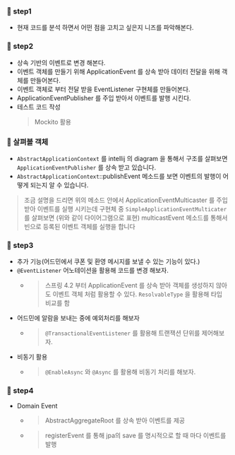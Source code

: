 ### 🚀 step1
- 현재 코드를 분석 하면서 어떤 점을 고치고 싶은지 니즈를 파악해본다.

### 🚀 step2
- 상속 기반의 이벤트로 변경 해본다.
- 이벤트 객체를 만들기 위해 ApplicationEvent 를 상속 받아 데이터 전달을 위해 객체를 만들어본다.
- 이벤트 객체로 부터 전달 받을 EventListener 구현체를 만들어본다.
- ApplicationEventPublisher 를 주입 받아서 이벤트를 발행 시킨다.
- 테스트 코드 작성 
  > Mockito 활용

### 📖 살펴볼 객체
- `AbstractApplicationContext` 를 intellij 의 diagram 을 통해서 구조를 살펴보면 `ApplicationEventPublisher` 를 상속 받고 있습니다.
- `AbstractApplicationContext`::publishEvent 메소드를 보면 이벤트의 발행이 어떻게 되는지 알 수 있습니다.
> 조금 설명을 드리면  위의 메소드 안에서 ApplicationEventMulticaster 를 주입 받아 이벤트를 실행 시키는데 구현체 중 `SimpleApplicationEventMulticater` 를 살펴보면 (위와 같이 다이어그램으로 표현) multicastEvent 메소드를 통해서 빈으로 등록된 이벤트 객체를 실행을 합니다

### 🚀 step3
- 추가 기능(어드민에서 쿠폰 및 환영 메시지를 보낼 수 있는 기능이 있다.)
- `@EventListener` 어노테이션을 활용해 코드를 변경 해보자.
    - >스프링 4.2 부터 ApplicationEvent 를 상속 받아 객체를 생성하지 않아도 이벤트 객체 처럼 활용할 수 있다.  `ResolvableType` 을 활용해 타입 비교를 함
- 어드민에 알람을 보내는 중에 예외처리를 해보자
    - >`@TransactionalEventListener` 를 활용해 트랜잭션 단위를 제어해보자.
- 비동기 활용
  - >`@EnableAsync` 와 `@Async` 를 활용해 비동기 처리를 해보자.

### 🚀 step4
- Domain Event
    - > AbstractAggregateRoot 를 상속 받아 이벤트를 제공
    - >registerEvent 를 통해 jpa의 save 를 명시적으로 할 때 마다 이벤트를 발행
